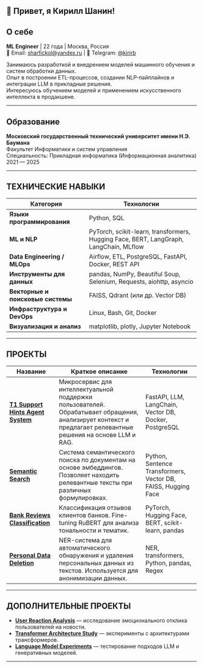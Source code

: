 ## 👋 Привет, я Кирилл Шанин!

## О себе

**ML Engineer** | 22 года | Москва, Россия  
📧 Email: sharfickol@yandex.ru | 💬 Telegram: [@kirirb](#)  

Занимаюсь разработкой и внедрением моделей машинного обучения и систем обработки данных.  
Опыт в построении ETL-процессов, создании NLP-пайплайнов и интеграции LLM в прикладные решения.  
Интересуюсь обучением моделей и применением искусственного интеллекта в продакшене.

---

## Образование

**Московский государственный технический университет имени Н.Э. Баумана**  
Факультет Информатики и систем управления  
Специальность: Прикладная информатика (Информационная аналитика)  
2021 — 2025  

---

## ТЕХНИЧЕСКИЕ НАВЫКИ

| Категория | Технологии |
|-----------|-------------|
| **Языки программирования** | Python, SQL |
| **ML и NLP** | PyTorch, scikit-learn, transformers, Hugging Face, BERT, LangGraph, LangChain, MLflow |
| **Data Engineering / MLOps** | Airflow, ETL, PostgreSQL, FastAPI, Docker, REST API |
| **Инструменты для данных** | pandas, NumPy, Beautiful Soup, Selenium, Requests, aiohttp, asyncio |
| **Векторные и поисковые системы** | FAISS, Qdrant (или др. Vector DB) |
| **Инфраструктура и DevOps** | Linux, Bash, Git, Docker |
| **Визуализация и анализ** | matplotlib, plotly, Jupyter Notebook |

---

## ПРОЕКТЫ

| Название | Краткое описание | Технологии |
|-----------|------------------|-------------|
| [**T1 Support Hints Agent System**](https://github.com/shaninkirill/t1-support-hints-agent-system) | Микросервис для интеллектуальной поддержки пользователей. Обрабатывает обращения, анализирует контекст и предлагает релевантные решения на основе LLM и RAG. | FastAPI, LLM, LangChain, Vector DB, Docker, PostgreSQL |
| [**Semantic Search**](https://github.com/shaninkirill/semantic_search) | Система семантического поиска по документам на основе эмбеддингов. Позволяет находить релевантные тексты при различных формулировках. | Python, Sentence Transformers, Vector DB, FAISS, Hugging Face |
| [**Bank Reviews Classification**](https://github.com/shaninkirill/bank_reviews_classification) | Классификация отзывов клиентов банков. Fine-tuning RuBERT для анализа тональности и тематик. | PyTorch, Hugging Face, BERT, scikit-learn, pandas |
| [**Personal Data Deletion**](https://github.com/shaninkirill/personal_data_deletion) | NER-система для автоматического обнаружения и удаления персональных данных из текстов. Используется для анонимизации данных. | NER, transformers, Python, pandas, Regex |

---

## ДОПОЛНИТЕЛЬНЫЕ ПРОЕКТЫ

- [**User Reaction Analysis**](https://github.com/shaninkirill/user_reaction_analysis-research) — исследование эмоционального отклика пользователей на новости.  
- [**Transformer Architecture Study**](https://github.com/shaninkirill/transformer_architecture) — эксперименты с архитектурами трансформеров.  
- [**Language Model Experiments**](https://github.com/shaninkirill/language_model) — тестирование подходов LLM и генеративных моделей.  

---

